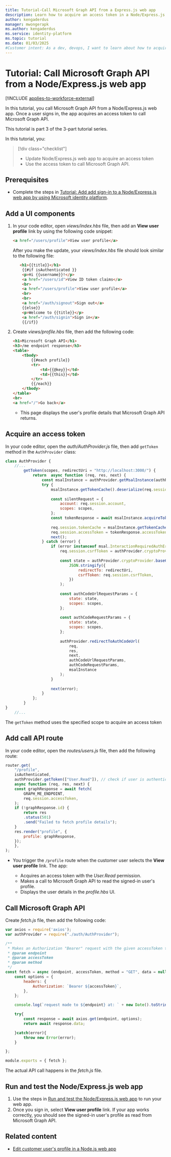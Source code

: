 ```yaml
---
title: Tutorial-Call Microsoft Graph API from a Express.js web app
description: Learn how to acquire an access token in a Node/Express.js web to read user's profile detail from Microsoft Graph API 
author: kengaderdus
manager: mwongerapk
ms.author: kengaderdus
ms.service: identity-platform
ms.topic: tutorial
ms.date: 01/03/2025
#Customer intent: As a dev, devops, I want to learn about how to acquire an access token in a Node/Express.js web app, then use it to call Microsoft Graph API so that I can read a signed-in user's profile details
---
```


# Tutorial: Call Microsoft Graph API from a Node/Express.js web app

[!INCLUDE [applies-to-workforce-external](../external-id/includes/applies-to-workforce-external.md)]

In this tutorial, you call Microsoft Graph API from a Node/Express.js web app. Once a user signs in, the app acquires an access token to call Microsoft Graph API.

This tutorial is part 3 of the 3-part tutorial series.

In this tutorial, you:

> [!div class="checklist"]
>
> - Update Node/Express.js web app to acquire an access token
> - Use the access token to call Microsoft Graph API.

## Prerequisites

- Complete the steps in [Tutorial: Add add sign-in to a Node/Express.js web app by using Microsoft identity platform](tutorial-web-app-node-sign-in-sign-out.md). 

## Add a UI components

1. In your code editor, open *views/index.hbs* file, then add an **View user profile** link by using the following code snippet:

    ```html
    <a href="/users/profile">View user profile</a>
    ```

    After you make the update, your *views/index.hbs* file should look similar to the following file:

    ```html
       <h1>{{title}}</h1>
        {{#if isAuthenticated }}
        <p>Hi {{username}}!</p>
        <a href="/users/id">View ID token claims</a>
        <br>
        <a href="/users/profile">View user profile</a>
        <br>
        <br>
        <a href="/auth/signout">Sign out</a>
        {{else}}
        <p>Welcome to {{title}}</p>
        <a href="/auth/signin">Sign in</a>
        {{/if}}
    ```

1. Create *views/profile.hbs* file, then add the following code:

    ```html
    <h1>Microsoft Graph API</h1>
    <h3>/me endpoint response</h3>
    <table>
        <tbody>
            {{#each profile}}
            <tr>
                <td>{{@key}}</td>
                <td>{{this}}</td>
            </tr>
            {{/each}}
        </tbody>
    </table>
    <br>
    <a href="/">Go back</a>
    ```

    - This page displays the user's profile details that Microsoft Graph API returns.


## Acquire an access token

In your code editor, open the *auth/AuthProvider.js* file, then add `getToken` method in the `AuthProvider` class:

```javascript
class AuthProvider {
    //...
        getToken(scopes, redirectUri = "http://localhost:3000/") {
            return  async function (req, res, next) {
                const msalInstance = authProvider.getMsalInstance(authProvider.config.msalConfig);
                try {
                    msalInstance.getTokenCache().deserialize(req.session.tokenCache);
    
                    const silentRequest = {
                        account: req.session.account,
                        scopes: scopes,
                    };
                    const tokenResponse = await msalInstance.acquireTokenSilent(silentRequest);
    
                    req.session.tokenCache = msalInstance.getTokenCache().serialize();
                    req.session.accessToken = tokenResponse.accessToken;
                    next();
                } catch (error) {
                    if (error instanceof msal.InteractionRequiredAuthError) {
                        req.session.csrfToken = authProvider.cryptoProvider.createNewGuid();
    
                        const state = authProvider.cryptoProvider.base64Encode(
                            JSON.stringify({
                                redirectTo: redirectUri,
                                csrfToken: req.session.csrfToken,
                            })
                        );
                        
                        const authCodeUrlRequestParams = {
                            state: state,
                            scopes: scopes,
                        };
    
                        const authCodeRequestParams = {
                            state: state,
                            scopes: scopes,
                        };
    
                        authProvider.redirectToAuthCodeUrl(
                            req,
                            res,
                            next,
                            authCodeUrlRequestParams,
                            authCodeRequestParams,
                            msalInstance
                        );
                    }
    
                    next(error);
                }
            };
        }
}
    //...
```

The `getToken` method uses the specified scope to acquire an access token

## Add call API route

In your code editor, open the *routes/users.js* file, then add the following route:

```javascript
router.get(
    "/profile",
    isAuthenticated,
    authProvider.getToken(["User.Read"]), // check if user is authenticated
    async function (req, res, next) {
    const graphResponse = await fetch(
        GRAPH_ME_ENDPOINT,
        req.session.accessToken,
    );
    if (!graphResponse.id) {
        return res 
        .status(501) 
        .send("Failed to fetch profile details"); 
    }
    res.render("profile", {
        profile: graphResponse,
    });
    },
);
```

- You trigger the `/profile` route when the customer user selects the **View user profile** link. The app:
    
    - Acquires an access token with the *User.Read* permission.
    - Makes a call to Microsoft Graph API to read the signed-in user's profile.
    - Displays the user details in the *profile.hbs* UI.

## Call Microsoft Graph API

Create *fetch.js* file, then add the following code:

```javascript
var axios = require('axios');
var authProvider = require("./auth/AuthProvider");

/**
 * Makes an Authorization "Bearer" request with the given accessToken to the given endpoint.
 * @param endpoint
 * @param accessToken
 * @param method
 */
const fetch = async (endpoint, accessToken, method = "GET", data = null) => {
    const options = {
        headers: {
            Authorization: `Bearer ${accessToken}`,
        },
    };

    console.log(`request made to ${endpoint} at: ` + new Date().toString());

    try{
        const response = await axios.get(endpoint, options);
        return await response.data;

    }catch(error){
        throw new Error(error);
    }

};

module.exports = { fetch };
```

The actual API call happens in the *fetch.js* file.

## Run and test the Node/Express.js web app

1. Use the steps in [Run and test the Node/Express.js web app](tutorial-web-app-node-sign-in-sign-out.md#run-and-test-the-nodeexpressjs-web-app) to run your web app.
1. Once you sign in, select **View user profile** link. If your app works correctly, you should see the signed-in user's profile as read from Microsoft Graph API.

## Related content

- [Edit customer user's profile in a Node.js web app](/entra/external-id/customers/how-to-web-app-node-edit-profile-update-profile)